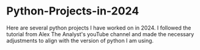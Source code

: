 # Python-Projects-in-2024
Here are several python projects I have worked on in 2024. I followed the tutorial from Alex The Analyst's youTube channel and made the necessary adjustments to align with the version of python I am using.
